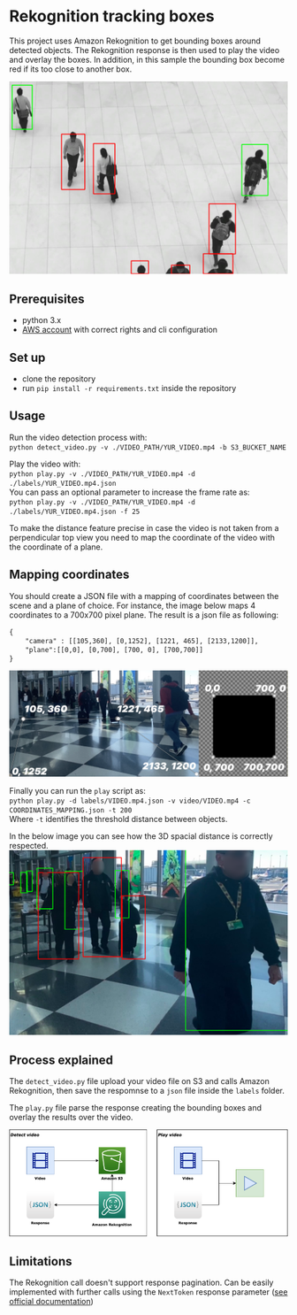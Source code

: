 # Rekognition tracking boxes

This project uses Amazon Rekognition to get bounding boxes around detected objects.
The Rekognition response is then used to play the video and overlay the boxes.
In addition, in this sample the bounding box become red if its too close to another box.

![Process Architecture](assets/video_sample.png)

## Prerequisites 
 - python 3.x
 - [AWS account](https://aws.amazon.com/resources/create-account/) with correct rights and cli configuration
 
## Set up
 - clone the repository
 - run `pip install -r requirements.txt` inside the repository

## Usage
Run the video detection process with:  
`python detect_video.py -v ./VIDEO_PATH/YUR_VIDEO.mp4 -b S3_BUCKET_NAME`

Play the video with:  
`python play.py -v ./VIDEO_PATH/YUR_VIDEO.mp4 -d ./labels/YUR_VIDEO.mp4.json`  
You can pass an optional parameter to increase the frame rate as:  
`python play.py -v ./VIDEO_PATH/YUR_VIDEO.mp4 -d ./labels/YUR_VIDEO.mp4.json -f 25`

To make the distance feature precise in case the video is not taken from a perpendicular top view you need to map the coordinate of the video with the coordinate of a plane.

## Mapping coordinates
You should create a JSON file with a mapping of coordinates between the scene and a plane of choice. For instance, the image below maps 4 coordinates to a 700x700 pixel plane.
The result is a json file as following:
```
{
    "camera" : [[105,360], [0,1252], [1221, 465], [2133,1200]],
    "plane":[[0,0], [0,700], [700, 0], [700,700]]
}
```
![Process Architecture](assets/mapping.png)

Finally you can run the `play` script as:  
`python play.py -d labels/VIDEO.mp4.json -v video/VIDEO.mp4 -c COORDINATES_MAPPING.json -t 200`  
Where `-t` identifies the threshold distance between objects.

In the below image you can see how the 3D spacial distance is correctly respected.
![Sample video](assets/video_sample3d.png)



## Process explained
The `detect_video.py` file upload your video file on S3 and calls Amazon Rekognition, then save the respomnse to a `json` file inside the `labels` folder.

The `play.py` file parse the response creating the bounding boxes and overlay the results over the video.

![Process Architecture](assets/detect_play.png)

## Limitations

The Rekognition call doesn't support response pagination. Can be easily implemented with further calls using the `NextToken` response parameter ([see official documentation](https://boto3.amazonaws.com/v1/documentation/api/latest/reference/services/rekognition.html#Rekognition.Client.get_label_detection))
